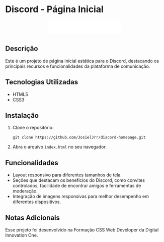 # Discord - Página Inicial

<div align="center">
  <img src="assets/images/Group-800w.png" alt="Logo do Discord">
</div>

## Descrição
Este é um projeto de página inicial estática para o Discord, destacando os principais recursos e funcionalidades da plataforma de comunicação.

## Tecnologias Utilizadas
- HTML5
- CSS3
  
## Instalação
1. Clone o repositório:
   ```
   git clone https://github.com/JosielJrr/discord-homepage.git
   ```
2. Abra o arquivo `index.html` no seu navegador.

## Funcionalidades
- Layout responsivo para diferentes tamanhos de tela.
- Seções que destacam os benefícios do Discord, como convites controlados, facilidade de encontrar amigos e ferramentas de moderação.
- Integração de imagens responsivas para melhor desempenho em diferentes dispositivos.

## Notas Adicionais
Esse projeto foi desenvolvido na Formação CSS Web Developer da Digital Innovation One.
